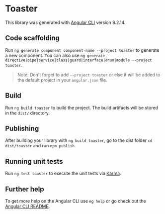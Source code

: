 # Toaster

This library was generated with [Angular CLI](https://github.com/angular/angular-cli) version 8.2.14.

## Code scaffolding

Run `ng generate component component-name --project toaster` to generate a new component. You can also use `ng generate directive|pipe|service|class|guard|interface|enum|module --project toaster`.
> Note: Don't forget to add `--project toaster` or else it will be added to the default project in your `angular.json` file. 

## Build

Run `ng build toaster` to build the project. The build artifacts will be stored in the `dist/` directory.

## Publishing

After building your library with `ng build toaster`, go to the dist folder `cd dist/toaster` and run `npm publish`.

## Running unit tests

Run `ng test toaster` to execute the unit tests via [Karma](https://karma-runner.github.io).

## Further help

To get more help on the Angular CLI use `ng help` or go check out the [Angular CLI README](https://github.com/angular/angular-cli/blob/master/README.md).
